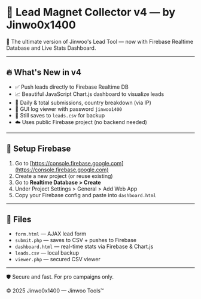 # 🧲 Lead Magnet Collector v4 — by Jinwo0x1400

🚀 The ultimate version of Jinwoo's Lead Tool — now with Firebase Realtime Database and Live Stats Dashboard.

---

## 🔥 What's New in v4

- ✅ Push leads directly to Firebase Realtime DB
- 📈 Beautiful JavaScript Chart.js dashboard to visualize leads
- 🧮 Daily & total submissions, country breakdown (via IP)
- 🔐 GUI log viewer with password `jinwoo1400`
- 💾 Still saves to `leads.csv` for backup
- ☁️ Uses public Firebase project (no backend needed)

---

## 🔧 Setup Firebase

1. Go to [https://console.firebase.google.com](https://console.firebase.google.com)
2. Create a new project (or reuse existing)
3. Go to **Realtime Database > Create**
4. Under Project Settings > General > Add Web App
5. Copy your Firebase config and paste into `dashboard.html`

---

## 📂 Files

- `form.html` — AJAX lead form
- `submit.php` — saves to CSV + pushes to Firebase
- `dashboard.html` — real-time stats via Firebase & Chart.js
- `leads.csv` — local backup
- `viewer.php` — secured CSV viewer

---

🛡️ Secure and fast. For pro campaigns only.

© 2025 Jinwo0x1400 — Jinwoo Tools™
